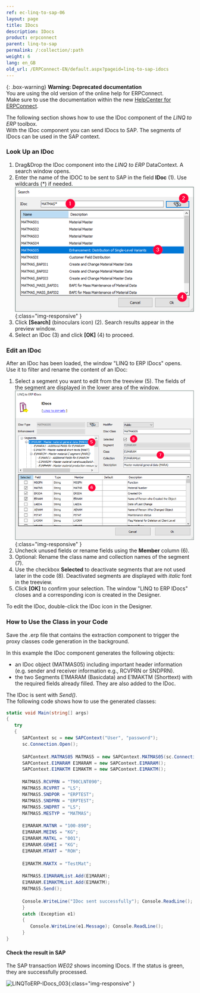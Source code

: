 ```yaml
---
ref: ec-linq-to-sap-06
layout: page
title: IDocs
description: IDocs
product: erpconnect
parent: linq-to-sap
permalink: /:collection/:path
weight: 6
lang: en_GB
old_url: /ERPConnect-EN/default.aspx?pageid=linq-to-sap-idocs
---
```



{: .box-warning}
**Warning: Deprecated documentation** <br>
You are using the old version of the online help for ERPConnect.<br>
Make sure to use the documentation within the new [HelpCenter for ERPConnect](https://helpcenter.theobald-software.com/erpconnect/documentation/introduction/).

The following section shows how to use the IDoc component of the *LINQ to ERP* toolbox.<br>
With the IDoc component you can send IDocs to SAP. The segments of IDocs can be used in the SAP context.


### Look Up an IDoc
1. Drag&Drop the IDoc component into the *LINQ to ERP* DataContext. A search window opens. 
2. Enter the name of the IDOC to be sent to SAP in the field **IDoc** (1). Use wildcards (*) if needed. <br>
![LINQToERP-IDocs_001](/img/content/LINQToERP-IDocs_001.png){:class="img-responsive" }
3. Click **[Search]** (binoculars icon) (2). Search results appear in the preview window.
4. Select an IDoc (3) and click **[OK]** (4) to proceed.


### Edit an IDoc
After an IDoc has been loaded, the window "LINQ to ERP IDocs" opens. <br>
Use it to filter and rename the content of an IDoc:

1. Select a segment you want to edit from the treeview (5). The fields of the segment are displayed in the lower area of the window.<br>
![LINQToERP-IDocs_002](/img/content/LINQToERP-IDocs_002.png){:class="img-responsive" }
2. Uncheck unused fields or rename fields using the **Member** column (6).
3. Optional: Rename the class name and collection names of the segment (7).
4. Use the checkbox **Selected** to deactivate segments that are not used later in the code (8).
Deactivated segments are displayed with *italic* font in the treeview. 
5. Click **[OK]** to confirm your selection. The window "LINQ to ERP IDocs" closes and a corresponding icon is created in the Designer.

To edit the IDoc, double-click the IDoc icon in the Designer.

### How to Use the Class in your Code
Save the .erp file that contains the extraction component to trigger the proxy classes code generation in the background. <br>

In this example the IDoc component generates the following objects:
- an IDoc object (MATMAS05) including important header information (e.g. sender and receiver information e.g., RCVPRN or SNDPRN).
- the two Segments E1MARAM (Basicdata) and E1MAKTM (Shorttext) with the required fields already filled. They are also added to the IDoc.

The IDoc is sent with *Send()*.<br>
The following code shows how to use the generated classes:

```csharp
static void Main(string[] args) 
{ 
   try 
   { 
      SAPContext sc = new SAPContext("User", "password"); 
      sc.Connection.Open(); 
  
      SAPContext.MATMAS05 MATMAS5 = new SAPContext.MATMAS05(sc.Connection); 
      SAPContext.E1MARAM E1MARAM = new SAPContext.E1MARAM(); 
      SAPContext.E1MAKTM E1MAKTM = new SAPContext.E1MAKTM(); 
  
      MATMAS5.RCVPRN = "T90CLNT090"; 
      MATMAS5.RCVPRT = "LS"; 
      MATMAS5.SNDPOR = "ERPTEST"; 
      MATMAS5.SNDPRN = "ERPTEST"; 
      MATMAS5.SNDPRT = "LS"; 
      MATMAS5.MESTYP = "MATMAS"; 
  
      E1MARAM.MATNR = "100-890"; 
      E1MARAM.MEINS = "KG"; 
      E1MARAM.MATKL = "001"; 
      E1MARAM.GEWEI = "KG"; 
      E1MARAM.MTART = "ROH"; 
  
      E1MAKTM.MAKTX = "TestMat"; 
  
      MATMAS5.E1MARAMList.Add(E1MARAM); 
      E1MARAM.E1MAKTMList.Add(E1MAKTM); 
      MATMAS5.Send(); 
  
      Console.WriteLine("IDoc sent successfully"); Console.ReadLine(); 
      } 
      catch (Exception e1) 
      { 
         Console.WriteLine(e1.Message); Console.ReadLine(); 
      } 
}
```

#### Check the result in SAP

The SAP transaction *WE02* shows incoming IDocs. 
If the status is green, they are successfully processed.

![LINQToERP-IDocs_003](/img/content/LINQToERP-IDocs_003.png){:class="img-responsive" }